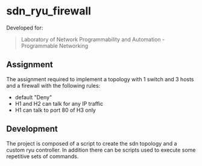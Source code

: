 # sdn_ryu_firewall

Developed for:
> Laboratory of Network Programmability and Automation - Programmable Networking

## Assignment
The assignment required to implement a topology with 1 switch and 3 hosts and a firewall with the following rules:
- default "Deny"
- H1 and H2 can talk for any IP traffic
- H1 can talk to port 80 of H3 only

## Development
The project is composed of a script to create the sdn topology and a custom ryu controller.
In addition there can be scripts used to execute some repetitive sets of commands.  
